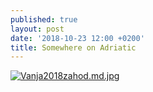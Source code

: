 ```yaml
---
published: true
layout: post
date: '2018-10-23 12:00 +0200'
title: Somewhere on Adriatic
---
```

[![Vanja2018zahod.md.jpg](https://cdn.scrot.moe/images/2018/10/22/Vanja2018zahod.md.jpg)](https://cdn.scrot.moe/images/2018/10/22/Vanja2018zahod.jpg)
